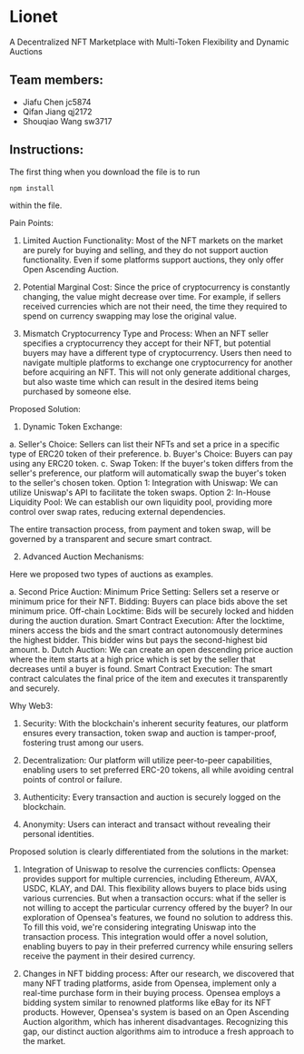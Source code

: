 # Lionet
A Decentralized NFT Marketplace with Multi-Token Flexibility and Dynamic Auctions

## Team members:
- Jiafu Chen jc5874
- Qifan Jiang qj2172
- Shouqiao Wang sw3717

## Instructions:
The first thing when you download the file is to run 
```bash
npm install
```
within the file.













Pain Points:

1. Limited Auction Functionality:
   Most of the NFT markets on the market are purely for buying and selling, and they do not support auction functionality. Even if some platforms support auctions, they only offer Open Ascending Auction. 

2. Potential Marginal Cost:
   Since the price of cryptocurrency is constantly changing, the value might decrease over time. For example, if sellers received currencies which are not their need, the time they required to spend on currency swapping may lose the original value.

3. Mismatch Cryptocurrency Type and Process:
   When an NFT seller specifies a cryptocurrency they accept for their NFT, but potential buyers may have a different type of cryptocurrency. Users then need to navigate multiple platforms to exchange one cryptocurrency for another before acquiring an NFT. This will not only generate additional charges, but also waste time which can result in the desired items being purchased by someone else.



Proposed Solution:

1. Dynamic Token Exchange:

a. Seller's Choice: Sellers can list their NFTs and set a price in a specific type of ERC20 token of their preference.
b. Buyer's Choice: Buyers can pay using any ERC20 token. 
c. Swap Token: If the buyer's token differs from the seller's preference, our platform will automatically swap the buyer's token to the seller's chosen token.
   Option 1: Integration with Uniswap: We can utilize Uniswap's API to facilitate the token swaps.
   Option 2: In-House Liquidity Pool: We can establish our own liquidity pool, providing more control over swap rates, reducing external dependencies.

The entire transaction process, from payment and token swap, will be governed by a transparent and secure smart contract.

2. Advanced Auction Mechanisms:

Here we proposed two types of auctions as examples.

a. Second Price Auction:
   Minimum Price Setting: Sellers set a reserve or minimum price for their NFT.
   Bidding: Buyers can place bids above the set minimum price.
   Off-chain Locktime: Bids will be securely locked and hidden during the auction duration.
   Smart Contract Execution: After the locktime, miners access the bids and the smart contract autonomously determines the highest bidder. This bidder wins but pays the second-highest bid amount.
b. Dutch Auction: 
   We can create an open descending price auction where the item starts at a high price which is set by the seller that decreases until a buyer is found.
   Smart Contract Execution: The smart contract calculates the final price of the item and executes it transparently and securely.


Why Web3:

1. Security:
   With the blockchain's inherent security features, our platform ensures every transaction, token swap and auction is tamper-proof, fostering trust among our users.

2. Decentralization:
   Our platform will utilize peer-to-peer capabilities, enabling users to set preferred ERC-20 tokens, all while avoiding central points of control or failure.

3. Authenticity:
   Every transaction and auction is securely logged on the blockchain.

4. Anonymity:
   Users can interact and transact without revealing their personal identities.



Proposed solution is clearly differentiated from the solutions in the market:

1. Integration of Uniswap to resolve the currencies conflicts:
   Opensea provides support for multiple currencies, including Ethereum, AVAX, USDC, KLAY, and DAI. This flexibility allows buyers to place bids using various currencies. But when a transaction occurs: what if the seller is not willing to accept the particular currency offered by the buyer? In our exploration of Opensea's features, we found no solution to address this. To fill this void, we're considering integrating Uniswap into the transaction process. This integration would offer a novel solution, enabling buyers to pay in their preferred currency while ensuring sellers receive the payment in their desired currency.

2. Changes in NFT bidding process:
   After our research, we discovered that many NFT trading platforms, aside from Opensea, implement only a real-time purchase form in their buying process. Opensea employs a bidding system similar to renowned platforms like eBay for its NFT products. However, Opensea's system is based on an Open Ascending Auction algorithm, which has inherent disadvantages. Recognizing this gap, our distinct auction algorithms aim to introduce a fresh approach to the market.
